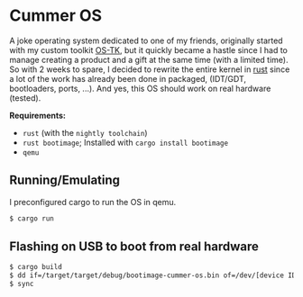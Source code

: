 # Cummer OS
A joke operating system dedicated to one of my friends, originally started with my custom toolkit [OS-TK](https://github.com/Hachem-H/OS-TK), but it quickly became a hastle since I had to manage creating a product and a gift at the same time (with a limited time). So with 2 weeks to spare, I decided to rewrite the entire kernel in [rust](https://rust-lang.org) since a lot of the work has already been done in packaged, (IDT/GDT, bootloaders, ports, ...).
And yes, this OS should work on real hardware (tested).

**Requirements:**
- `rust` (with the `nightly toolchain`)
- `rust bootimage`; Installed with `cargo install bootimage`
- `qemu`

## Running/Emulating
I preconfigured cargo to run the OS in qemu.
```sh
$ cargo run
```

## Flashing on USB to boot from real hardware
```sh
$ cargo build
$ dd if=/target/target/debug/bootimage-cummer-os.bin of=/dev/[device ID]
$ sync
```
